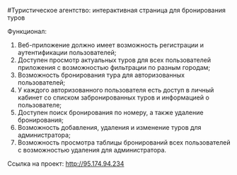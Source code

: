 #Туристическое агентство: интерактивная страница для бронирования туров

Функционал: 
1. Веб-приложение должно имеет возможность регистрации и  аутентификации пользователей;
2. Доступен просмотр актуальных туров для всех пользователей приложения с возможностью фильтрации по разным городам;
3. Возможность бронирования тура для авторизованных пользователей;
4. У каждого авторизованного пользователя есть доступ в личный кабинет со списком забронированных туров и информацией о пользователе;
5. Доступен поиск бронирования по номеру, а также удаление бронирования;
6. Возможность добавления, удаления и изменение туров для администратора;
7. Возможность просмотра таблицы бронирований всех пользователей с возможностью удаления для администратора.

Ссылка на проект: http://95.174.94.234
